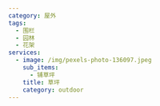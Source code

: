 ```yaml
---
category: 屋外
tags:
  - 围栏
  - 园林
  - 花架
services:
  - image: /img/pexels-photo-136097.jpeg
    sub_items:
      - 铺草坪
    title: 草坪
    category: outdoor
---
```

